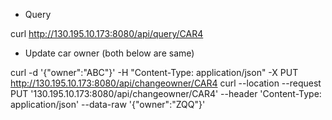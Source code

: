- Query

curl http://130.195.10.173:8080/api/query/CAR4


- Update car owner (both below are same)

curl -d '{"owner":"ABC"}' -H "Content-Type: application/json" -X PUT http://130.195.10.173:8080/api/changeowner/CAR4
curl --location --request PUT '130.195.10.173:8080/api/changeowner/CAR4' --header 'Content-Type: application/json' --data-raw '{"owner":"ZQQ"}'
